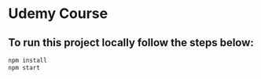 # Udemy Course

## To run this project locally follow the steps below:

```sh
npm install
npm start
```
